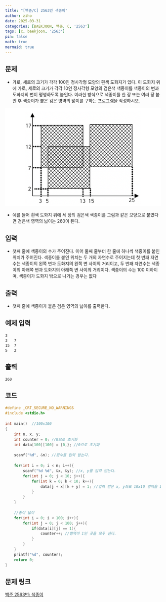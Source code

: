 ```yaml
---
title: "[백준/C] 2563번 색종이"
author: ziho
date: 2025-03-31
categories: [BAEKJOON, 백준, C, '2563']
tags: [c, baekjoon, '2563']
pin: false
math: true
mermaid: true
---
```

## 문제
- 가로, 세로의 크기가 각각 100인 정사각형 모양의 흰색 도화지가 있다. 이 도화지 위에 가로, 세로의 크기가 각각 10인 정사각형 모양의 검은색 색종이를 색종이의 변과 도화지의 변이 평행하도록 붙인다. 이러한 방식으로 색종이를 한 장 또는 여러 장 붙인 후 색종이가 붙은 검은 영역의 넓이를 구하는 프로그램을 작성하시오.

![Quiz](/assets/img/2563.png)
- 예를 들어 흰색 도화지 위에 세 장의 검은색 색종이를 그림과 같은 모양으로 붙였다면 검은색 영역의 넓이는 260이 된다.
## 입력
- 첫째 줄에 색종이의 수가 주어진다. 이어 둘째 줄부터 한 줄에 하나씩 색종이를 붙인 위치가 주어진다. 색종이를 붙인 위치는 두 개의 자연수로 주어지는데 첫 번째 자연수는 색종이의 왼쪽 변과 도화지의 왼쪽 변 사이의 거리이고, 두 번째 자연수는 색종이의 아래쪽 변과 도화지의 아래쪽 변 사이의 거리이다. 색종이의 수는 100 이하이며, 색종이가 도화지 밖으로 나가는 경우는 없다
## 출력
- 첫째 줄에 색종이가 붙은 검은 영역의 넓이를 출력한다.
## 예제 입력
```
3
3   7
15  7
5   2
```
## 출력
```
260
```
## 코드

```c
#define _CRT_SECURE_NO_WARNINGS
#include <stdio.h>

int main()  //100x100
{
    int n, x, y;
    int counter = 0; //0으로 초기화
    int data[100][100] = {0,}; //0으로 초기화

    scanf("%d", &n); //횟수를 입력 받는다.

    for(int i = 0; i < n; i++){
        scanf("%d %d", &x, &y); //x, y를 입력 받는다.
        for(int j = 0; j < 10; j++){
            for(int k = 0; k < 10; k++){
                data[j + x][k + y] = 1; //입력 받은 x, y좌표 10x10 영역을 1로 채운다.
            }
        }
    }

    //종이 넓이
    for(int i = 0; i < 100; i++){
        for(int j = 0; j < 100; j++){
            if(data[i][j] == 1){
                counter++; //영역이 1인 곳을 모두 센다.
            }
        }
    }
    printf("%d", counter);
    return 0;
}
```
## 문제 링크
[백준 2563번: 색종이](https://www.acmicpc.net/problem/2563)